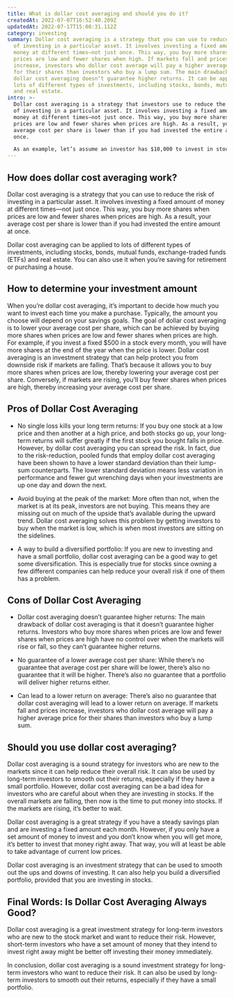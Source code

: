 ```yaml
---
title: What is dollar cost averaging and should you do it?
createdAt: 2022-07-07T16:52:40.209Z
updatedAt: 2022-07-17T15:00:31.112Z
category: investing
summary: Dollar cost averaging is a strategy that you can use to reduce the risk
  of investing in a particular asset. It involves investing a fixed amount of
  money at different times—not just once. This way, you buy more shares when
  prices are low and fewer shares when high. If markets fall and prices
  increase, investors who dollar cost average will pay a higher average price
  for their shares than investors who buy a lump sum. The main drawback is that
  dollar cost averaging doesn’t guarantee higher returns. It can be applied to
  lots of different types of investments, including stocks, bonds, mutual funds
  and real estate.
intro: >-
  Dollar cost averaging is a strategy that investors use to reduce the risk
  of investing in a particular asset. It involves investing a fixed amount of
  money at different times—not just once. This way, you buy more shares when
  prices are low and fewer shares when prices are high. As a result, your
  average cost per share is lower than if you had invested the entire amount at
  once. 

  As an example, let’s assume an investor has $10,000 to invest in stocks and has been debating between two companies: ABC stock and XYZ stock. If they put all $10,000 into XYZ stock today, it will be worth $9,900 tomorrow because XYZ stock will likely fall that much in value by then. In contrast, investing all $10,000 in ABc today will mean that it will be worth $11,100 tomorrow because ABC stock is likely to rise that much by then. Hence the investor decides to dollar cost average by investing $5,000 today and another $5,000 10 days from now in order to invest the final $5,000 30 days from now – spending an equal dollar amount each time ($2,500 per investment). This way they can reduce their risk as well as smooth out the peaks and troughs of their returns.
---
```


## How does dollar cost averaging work?

Dollar cost averaging is a strategy that you can use to reduce the risk of investing in a particular asset. It involves investing a fixed amount of money at different times—not just once. This way, you buy more shares when prices are low and fewer shares when prices are high. As a result, your average cost per share is lower than if you had invested the entire amount at once.

Dollar cost averaging can be applied to lots of different types of investments, including stocks, bonds, mutual funds, exchange-traded funds (ETFs) and real estate. You can also use it when you’re saving for retirement or purchasing a house. 


## How to determine your investment amount

When you’re dollar cost averaging, it’s important to decide how much you want to invest each time you make a purchase. Typically, the amount you choose will depend on your savings goals. The goal of dollar cost averaging is to lower your average cost per share, which can be achieved by buying more shares when prices are low and fewer shares when prices are high. For example, if you invest a fixed $500 in a stock every month, you will have more shares at the end of the year when the price is lower.
Dollar cost averaging is an investment strategy that can help protect you from downside risk if markets are falling. That’s because it allows you to buy more shares when prices are low, thereby lowering your average cost per share. Conversely, if markets are rising, you’ll buy fewer shares when prices are high, thereby increasing your average cost per share. 




## Pros of Dollar Cost Averaging

- No single loss kills your long term returns: If you buy one stock at a low price and then another at a high price, and both stocks go up, your long-term returns will suffer greatly if the first stock you bought falls in price. However, by dollar cost averaging you can spread the risk. In fact, due to the risk-reduction, pooled funds that employ dollar cost averaging have been shown to have a lower standard deviation than their lump-sum counterparts. The lower standard deviation means less variation in performance and fewer gut wrenching days when your investments are up one day and down the next.

- Avoid buying at the peak of the market: More often than not, when the market is at its peak, investors are not buying. This means they are missing out on much of the upside that’s available during the upward trend. Dollar cost averaging solves this problem by getting investors to buy when the market is low, which is when most investors are sitting on the sidelines.

- A way to build a diversified portfolio: If you are new to investing and have a small portfolio, dollar cost averaging can be a good way to get some diversification. This is especially true for stocks since owning a few different companies can help reduce your overall risk if one of them has a problem.

## Cons of Dollar Cost Averaging

- Dollar cost averaging doesn’t guarantee higher returns: The main drawback of dollar cost averaging is that it doesn’t guarantee higher returns. Investors who buy more shares when prices are low and fewer shares when prices are high have no control over when the markets will rise or fall, so they can’t guarantee higher returns.

- No guarantee of a lower average cost per share: While there’s no guarantee that average cost per share will be lower, there’s also no guarantee that it will be higher. There’s also no guarantee that a portfolio will deliver higher returns either.

- Can lead to a lower return on average: There’s also no guarantee that dollar cost averaging will lead to a lower return on average. If markets fall and prices increase, investors who dollar cost average will pay a higher average price for their shares than investors who buy a lump sum.

## Should you use dollar cost averaging?

Dollar cost averaging is a sound strategy for investors who are new to the markets since it can help reduce their overall risk. It can also be used by long-term investors to smooth out their returns, especially if they have a small portfolio.
However, dollar cost averaging can be a bad idea for investors who are careful about when they are investing in stocks. If the overall markets are falling, then now is the time to put money into stocks. If the markets are rising, it’s better to wait. 

Dollar cost averaging is a great strategy if you have a steady savings plan and are investing a fixed amount each month. However, if you only have a set amount of money to invest and you don’t know when you will get more, it’s better to invest that money right away. That way, you will at least be able to take advantage of current low prices. 

Dollar cost averaging is an investment strategy that can be used to smooth out the ups and downs of investing. It can also help you build a diversified portfolio, provided that you are investing in stocks. 


## Final Words: Is Dollar Cost Averaging Always Good?

Dollar cost averaging is a great investment strategy for long-term investors who are new to the stock market and want to reduce their risk. However, short-term investors who have a set amount of money that they intend to invest right away might be better off investing their money immediately.

In conclusion, dollar cost averaging is a sound investment strategy for long-term investors who want to reduce their risk. It can also be used by long-term investors to smooth out their returns, especially if they have a small portfolio.
